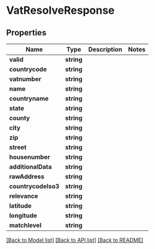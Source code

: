 # VatResolveResponse

## Properties
Name | Type | Description | Notes
------------ | ------------- | ------------- | -------------
**valid** | **string** |  | 
**countrycode** | **string** |  | 
**vatnumber** | **string** |  | 
**name** | **string** |  | 
**countryname** | **string** |  | 
**state** | **string** |  | 
**county** | **string** |  | 
**city** | **string** |  | 
**zip** | **string** |  | 
**street** | **string** |  | 
**housenumber** | **string** |  | 
**additionalData** | **string** |  | 
**rawAddress** | **string** |  | 
**countrycodeIso3** | **string** |  | 
**relevance** | **string** |  | 
**latitude** | **string** |  | 
**longitude** | **string** |  | 
**matchlevel** | **string** |  | 

[[Back to Model list]](../README.md#documentation-for-models) [[Back to API list]](../README.md#documentation-for-api-endpoints) [[Back to README]](../README.md)



